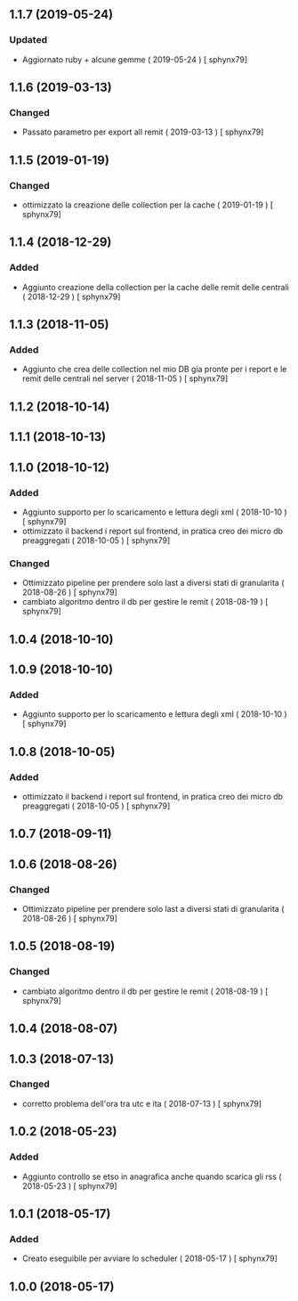 ## 1.1.7 (2019-05-24)
### Updated
-  Aggiornato ruby + alcune gemme  ( 2019-05-24 ) [ sphynx79]



## 1.1.6 (2019-03-13)
### Changed
-  Passato parametro per export all remit  ( 2019-03-13 ) [ sphynx79]



## 1.1.5 (2019-01-19)
### Changed
-  ottimizzato la creazione delle collection per la cache  ( 2019-01-19 ) [ sphynx79]



## 1.1.4 (2018-12-29)
### Added
-  Aggiunto creazione della collection per la cache delle remit delle centrali  ( 2018-12-29 ) [ sphynx79]



## 1.1.3 (2018-11-05)
### Added
-  Aggiunto che crea delle collection nel mio DB gia pronte per i report e le remit delle centrali nel server  ( 2018-11-05 ) [ sphynx79]



## 1.1.2 (2018-10-14)


## 1.1.1 (2018-10-13)


## 1.1.0 (2018-10-12)
### Added
-  Aggiunto supporto per lo scaricamento e lettura degli xml  ( 2018-10-10 ) [ sphynx79]
-  ottimizzato il backend i report sul frontend, in pratica creo dei micro db preaggregati  ( 2018-10-05 ) [ sphynx79]

### Changed
-  Ottimizzato pipeline per prendere solo last a diversi stati di granularita  ( 2018-08-26 ) [ sphynx79]
-  cambiato algoritmo dentro il db per gestire le remit  ( 2018-08-19 ) [ sphynx79]



## 1.0.4 (2018-10-10)


## 1.0.9 (2018-10-10)
### Added
-  Aggiunto supporto per lo scaricamento e lettura degli xml  ( 2018-10-10 ) [ sphynx79]



## 1.0.8 (2018-10-05)
### Added
-  ottimizzato il backend i report sul frontend, in pratica creo dei micro db preaggregati  ( 2018-10-05 ) [ sphynx79]



## 1.0.7 (2018-09-11)


## 1.0.6 (2018-08-26)
### Changed
-  Ottimizzato pipeline per prendere solo last a diversi stati di granularita  ( 2018-08-26 ) [ sphynx79]



## 1.0.5 (2018-08-19)
### Changed
-  cambiato algoritmo dentro il db per gestire le remit  ( 2018-08-19 ) [ sphynx79]



## 1.0.4 (2018-08-07)


## 1.0.3 (2018-07-13)
### Changed
-  corretto problema dell'ora tra utc e ita  ( 2018-07-13 ) [ sphynx79]



## 1.0.2 (2018-05-23)
### Added
-  Aggiunto controllo se etso in anagrafica anche quando scarica gli rss  ( 2018-05-23 ) [ sphynx79]



## 1.0.1 (2018-05-17)
### Added
-  Creato eseguibile per avviare lo scheduler  ( 2018-05-17 ) [ sphynx79]



## 1.0.0 (2018-05-17)



